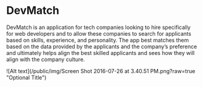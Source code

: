 # DevMatch
DevMatch is an application for tech companies looking to hire specifically for web developers and to allow these companies to search for applicants based on skills, experience, and personality. The app best matches them based on the data provided by the applicants and the company’s preference and ultimately helps align the best skilled applicants and sees how they will align with the company culture.

![Alt text](/public/img/Screen Shot 2016-07-26 at 3.40.51 PM.png?raw=true "Optional Title")
